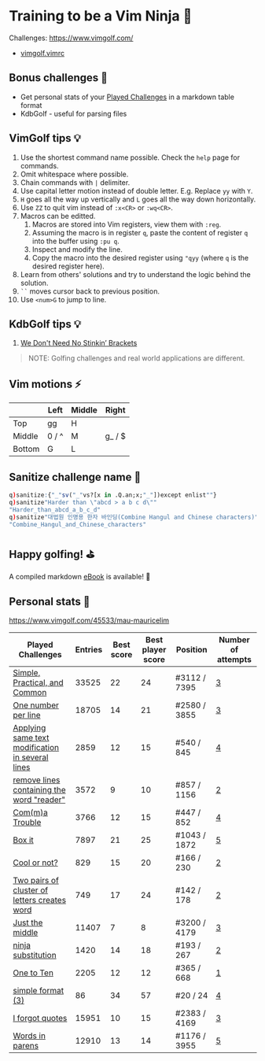 # Training to be a Vim Ninja 🥷
Challenges: https://www.vimgolf.com/
- [vimgolf.vimrc](https://gist.github.com/igrigorik/759425#file-vimgolf-vimrc)

## Bonus challenges 🎁
- Get personal stats of your [Played Challenges](Played_Challenges/README.md#end-file) in a markdown table format
- KdbGolf - useful for parsing files

## VimGolf tips 💡
1. Use the shortest command name possible. Check the `help` page for commands.
2. Omit whitespace where possible.
3. Chain commands with `|` delimiter.
4. Use capital letter motion instead of double letter. E.g. Replace `yy` with `Y`.
5. `H` goes all the way up vertically and `L` goes all the way down horizontally.
6. Use `ZZ` to quit vim instead of `:x<CR>` or `:wq<CR>`.
7. Macros can be editted.
    1. Macros are stored into Vim registers, view them with `:reg`.
    2. Assuming the macro is in register `q`, paste the content of register `q` into the buffer using `:pu q`.
    3. Inspect and modify the line.
    4. Copy the macro into the desired register using `"qyy` (where `q` is the desired register here).
8. Learn from others' solutions and try to understand the logic behind the solution.
9. ``` `` ``` moves cursor back to previous position.
10. Use `<num>G` to jump to line.

## KdbGolf tips 💡
1. [We Don't Need No Stinkin’ Brackets](https://code.kx.com/q4m3/6_Functions/#615-we-dont-need-no-stinkin-brackets)

> NOTE: Golfing challenges and real world applications are different.

## Vim motions ⚡
|      |Left  |Middle|Right  |
|------|------|------|-------|
|Top   |gg    |H     |       |
|Middle|0 / ^ |M     |g_ / $ |
|Bottom|G     |L     |       |

## Sanitize challenge name 🧼
```q
q)sanitize:{"_"sv("_"vs?[x in .Q.an;x;"_"])except enlist""}
q)sanitize"Harder than \"abcd > a b c d\""
"Harder_than_abcd_a_b_c_d"
q)sanitize"대법원 인명용 한자 바인딩(Combine Hangul and Chinese characters)"
"Combine_Hangul_and_Chinese_characters"
```

## Happy golfing! ⛳
A compiled markdown [eBook](EBOOK.md) is available! 📖

## Personal stats 🎯
https://www.vimgolf.com/45533/mau-mauricelim

|Played Challenges|Entries|Best score|Best player score|Position|Number of attempts|
|-|-|-|-|-|-|
|[Simple, Practical, and Common](https://www.vimgolf.com/challenges/55b18bbea9c2c30d04000001)|33525|22|24|#3112 / 7395|[3](https://www.vimgolf.com/challenges/55b18bbea9c2c30d04000001/user/mau-mauricelim)|
|[One number per line](https://www.vimgolf.com/challenges/56fb2e75ccffcc0009026473)|18705|14|21|#2580 / 3855|[3](https://www.vimgolf.com/challenges/56fb2e75ccffcc0009026473/user/mau-mauricelim)|
|[Applying same text modification in several lines](https://www.vimgolf.com/challenges/5bbb82f969a25f0009541350)|2859|12|15|#540 / 845|[4](https://www.vimgolf.com/challenges/5bbb82f969a25f0009541350/user/mau-mauricelim)|
|[remove lines containing the word &quot;reader&quot;](https://www.vimgolf.com/challenges/5c264e64e8c64916d7fca650)|3572|9|10|#857 / 1156|[2](https://www.vimgolf.com/challenges/5c264e64e8c64916d7fca650/user/mau-mauricelim)|
|[Com(m)a Trouble](https://www.vimgolf.com/challenges/5ba020f91abf2d000951055c)|3766|12|15|#447 / 852|[4](https://www.vimgolf.com/challenges/5ba020f91abf2d000951055c/user/mau-mauricelim)|
|[Box it](https://www.vimgolf.com/challenges/5c742a5a50bdf70006d43280)|7897|21|25|#1043 / 1872|[5](https://www.vimgolf.com/challenges/5c742a5a50bdf70006d43280/user/mau-mauricelim)|
|[Cool or not?](https://www.vimgolf.com/challenges/5c82a157c82f3900064c82d7)|829|15|20|#166 / 230|[2](https://www.vimgolf.com/challenges/5c82a157c82f3900064c82d7/user/mau-mauricelim)|
|[Two pairs of cluster of letters creates word](https://www.vimgolf.com/challenges/5c93945c9caf21000ca842f7)|749|17|24|#142 / 178|[2](https://www.vimgolf.com/challenges/5c93945c9caf21000ca842f7/user/mau-mauricelim)|
|[Just the middle](https://www.vimgolf.com/challenges/54862fbb3f90ac0002904cf5)|11407|7|8|#3200 / 4179|[3](https://www.vimgolf.com/challenges/54862fbb3f90ac0002904cf5/user/mau-mauricelim)|
|[ninja substitution](https://www.vimgolf.com/challenges/5cb9d07d716c1b0009f69a40)|1420|14|18|#193 / 267|[2](https://www.vimgolf.com/challenges/5cb9d07d716c1b0009f69a40/user/mau-mauricelim)|
|[One to Ten](https://www.vimgolf.com/challenges/5c4d042acfafb4000c9f06c2)|2205|12|12|#365 / 668|[1](https://www.vimgolf.com/challenges/5c4d042acfafb4000c9f06c2/user/mau-mauricelim)|
|[simple format (3)](https://www.vimgolf.com/challenges/5bff6e560d5dc0000ca3485b)|86|34|57|#20 / 24|[4](https://www.vimgolf.com/challenges/5bff6e560d5dc0000ca3485b/user/mau-mauricelim)|
|[I forgot quotes](https://www.vimgolf.com/challenges/5462e3f41198b80002512673)|15951|10|15|#2383 / 4169|[3](https://www.vimgolf.com/challenges/5462e3f41198b80002512673/user/mau-mauricelim)|
|[Words in parens](https://www.vimgolf.com/challenges/5192f96ad8df110002000002)|12910|13|14|#1176 / 3955|[5](https://www.vimgolf.com/challenges/5192f96ad8df110002000002/user/mau-mauricelim)|

